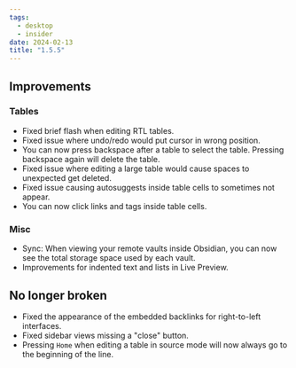 ```yaml
---
tags:
  - desktop
  - insider
date: 2024-02-13
title: "1.5.5"
---
```


## Improvements

### Tables

- Fixed brief flash when editing RTL tables.
- Fixed issue where undo/redo would put cursor in wrong position.
- You can now press backspace after a table to select the table. Pressing backspace again will delete the table.
- Fixed issue where editing a large table would cause spaces to unexpected get deleted.
- Fixed issue causing autosuggests inside table cells to sometimes not appear.
- You can now click links and tags inside table cells.

### Misc

- Sync: When viewing your remote vaults inside Obsidian, you can now see the total storage space used by each vault.
- Improvements for indented text and lists in Live Preview. 

## No longer broken

- Fixed the appearance of the embedded backlinks for right-to-left interfaces.
- Fixed sidebar views missing a "close" button.
- Pressing `Home` when editing a table in source mode will now always go to the beginning of the line.
